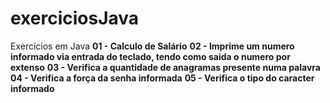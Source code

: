 # exerciciosJava
Exercícios em Java
<b>01 - Calculo de Salário</b>
<b>02 - Imprime um numero informado via entrada do teclado, tendo como saida o numero por extenso</b>
<b>03 - Verifica a quantidade de anagramas presente numa palavra</b>
<b>04 - Verifica a força da senha informada</b>
<b>05 - Verifica o tipo do caracter informado</b>
